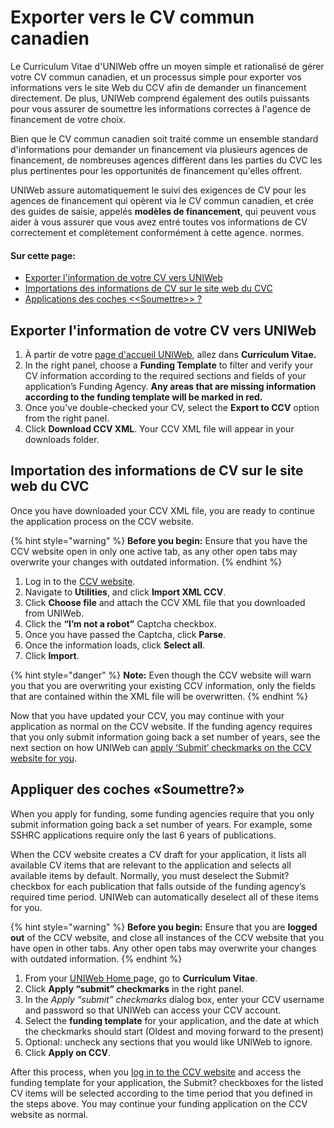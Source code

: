 # Exporter vers le CV commun canadien

Le Curriculum Vitae d'UNIWeb offre un moyen simple et rationalisé de gérer votre CV commun canadien, et un processus simple pour exporter vos informations vers le site Web du CCV afin de demander un financement directement. De plus, UNIWeb comprend également des outils puissants pour vous assurer de soumettre les informations correctes à l'agence de financement de votre choix.

Bien que le CV commun canadien soit traité comme un ensemble standard d'informations pour demander un financement via plusieurs agences de financement, de nombreuses agences diffèrent dans les parties du CVC les plus pertinentes pour les opportunités de financement qu'elles offrent.

UNIWeb assure automatiquement le suivi des exigences de CV pour les agences de financement qui opèrent via le CV commun canadien, et crée des guides de saisie, appelés **modèles de financement**, qui peuvent vous aider à vous assurer que vous avez entré toutes vos informations de CV correctement et complètement conformément à cette agence. normes.

#### **Sur cette page:**

* [Exporter l'information de votre CV vers UNIWeb](applying-for-funding-with-the-canadian-common-cv.md#exporting-cv-information-from-uniweb)
* [Importations des informations de CV sur le site web du CVC](applying-for-funding-with-the-canadian-common-cv.md#importing-cv-information-into-the-ccv-website)
* [Applications des coches &lt;&lt;Soumettre&gt;&gt; ?](applying-for-funding-with-the-canadian-common-cv.md#applying-submit-checkmarks)

## Exporter l'information de votre CV vers UNIWeb

1. À partir de votre [page d'accueil UNIWeb](../navigating-uniweb/the-home-page.md), allez dans **Curriculum Vitae.**
2. In the right panel, choose a **Funding Template** to filter and verify your CV information according to the required sections and fields of your application’s Funding Agency. **Any areas that are missing information according to the funding template will be marked in red.**
3. Once you've double-checked your CV, select the **Export to CCV** option from the right panel.
4. Click **Download CCV XML**. Your CCV XML file will appear in your downloads folder.

## **Importation des informations de CV sur le site web du CVC**

Once you have downloaded your CCV XML file, you are ready to continue the application process on the CCV website.

{% hint style="warning" %}
**Before you begin:** Ensure that you have the CCV website open in only one active tab, as any other open tabs may overwrite your changes with outdated information.
{% endhint %}

1. Log in to the [CCV website](https://ccv-cvc.ca).
2. Navigate to **Utilities**, and click **Import XML CCV**. 
3. Click **Choose file** and attach the CCV XML file that you downloaded from UNIWeb.
4. Click the **“I’m not a robot”** Captcha checkbox.
5. Once you have passed the Captcha, click **Parse**.
6. Once the information loads, click **Select all**.
7. Click **Import**.

{% hint style="danger" %}
**Note:** Even though the CCV website will warn you that you are overwriting your existing CCV information, only the fields that are contained within the XML file will be overwritten.
{% endhint %}

Now that you have updated your CCV, you may continue with your application as normal on the CCV website. If the funding agency requires that you only submit information going back a set number of years, see the next section on how UNIWeb can [apply ‘Submit’ checkmarks on the CCV website for you](applying-for-funding-with-the-canadian-common-cv.md#applying-submit-checkmarks).

## **Appliquer des coches «Soumettre?»**

When you apply for funding, some funding agencies require that you only submit information going back a set number of years. For example, some SSHRC applications require only the last 6 years of publications.

When the CCV website creates a CV draft for your application, it lists all available CV items that are relevant to the application and selects all available items by default. Normally, you must deselect the Submit? checkbox for each publication that falls outside of the funding agency’s required time period. UNIWeb can automatically deselect all of these items for you.

{% hint style="warning" %}
**Before you begin:** Ensure that you are **logged out** of the CCV website, and close all instances of the CCV website that you have open in other tabs. Any other open tabs may overwrite your changes with outdated information.
{% endhint %}

1. From your [UNIWeb Home ](../navigating-uniweb/the-home-page.md)page, go to **Curriculum Vitae**.
2. Click **Apply “submit” checkmarks** in the right panel.
3. In the _Apply “submit” checkmarks_ dialog box, enter your CCV username and password so that UNIWeb can access your CCV account.
4. Select the **funding template** for your application, and the date at which the checkmarks should start \(Oldest and moving forward to the present\)
5. Optional: uncheck any sections that you would like UNIWeb to ignore.
6. Click **Apply on CCV**.

After this process, when you [log in to the CCV website](https://ccv-cvc.ca) and access the funding template for your application, the Submit? checkboxes for the listed CV items will be selected according to the time period that you defined in the steps above. You may continue your funding application on the CCV website as normal.

